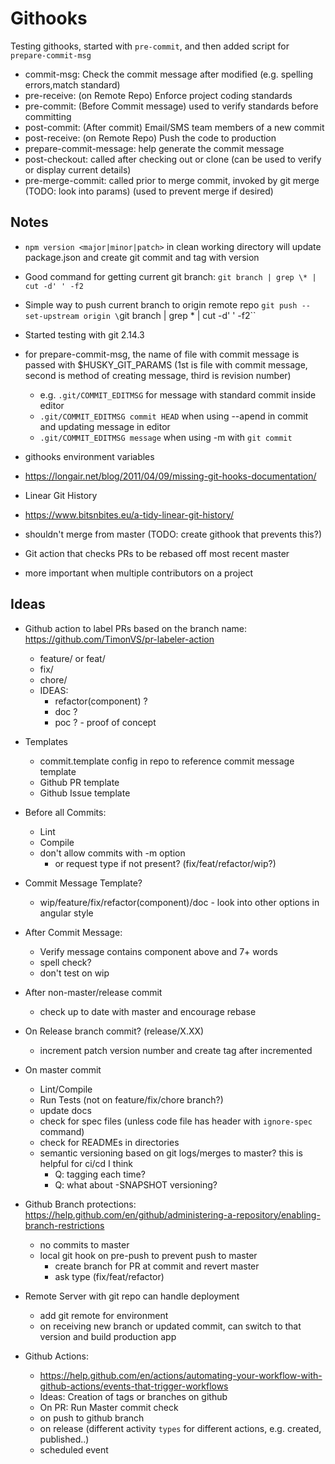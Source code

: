 # Githooks

Testing githooks, started with `pre-commit`, and then added script for `prepare-commit-msg`

- commit-msg: Check the commit message after modified (e.g. spelling errors,match standard)
- pre-receive: (on Remote Repo) Enforce project coding standards
- pre-commit: (Before Commit message) used to verify standards before committing
- post-commit: (After commit) Email/SMS team members of a new commit
- post-receive: (on Remote Repo) Push the code to production
- prepare-commit-message: help generate the commit message
- post-checkout: called after checking out or clone (can be used to verify or display current details)
- pre-merge-commit: called prior to merge commit, invoked by git merge (TODO: look into params) (used to prevent merge if desired)

## Notes

 - `npm version <major|minor|patch>` in clean working directory will update package.json and create git commit and tag with version

 - Good command for getting current git branch: `git branch | grep \* | cut -d' ' -f2`

 - Simple way to push current branch to origin remote repo `git push --set-upstream origin \`git branch | grep \* | cut -d' ' -f2\``

 - Started testing with git 2.14.3

 - for prepare-commit-msg, the name of file with commit message is passed with $HUSKY_GIT_PARAMS (1st is file with commit message, second is method of creating message, third is revision number)
    - e.g. `.git/COMMIT_EDITMSG` for message with standard commit inside editor
    - `.git/COMMIT_EDITMSG commit HEAD` when using --apend in commit and updating message in editor
    - `.git/COMMIT_EDITMSG message` when using -m with `git commit` 

 - githooks environment variables
  - https://longair.net/blog/2011/04/09/missing-git-hooks-documentation/

 - Linear Git History
  - https://www.bitsnbites.eu/a-tidy-linear-git-history/
  - shouldn't merge from master (TODO: create githook that prevents this?)
  - Git action that checks PRs to be rebased off most recent master
  - more important when multiple contributors on a project

## Ideas
 - Github action to label PRs based on the branch name: https://github.com/TimonVS/pr-labeler-action
    - feature/ or feat/
    - fix/
    - chore/
    - IDEAS:
      - refactor(component) ?
      - doc ?
      - poc ? - proof of concept

 - Templates
    - commit.template config in repo to reference commit message template
    - Github PR template
    - Github Issue template

 - Before all Commits:
    - Lint
    - Compile
    - don't allow commits with -m option
      - or request type if not present? (fix/feat/refactor/wip?)

 - Commit Message Template?
    - wip/feature/fix/refactor(component)/doc - look into other options in angular style

 - After Commit Message:
    - Verify message contains component above and 7+ words
    - spell check?
    - don't test on wip

 - After non-master/release commit
    - check up to date with master and encourage rebase

 - On Release branch commit? (release/X.XX)
    - increment patch version number and create tag after incremented 

 - On master commit 
    - Lint/Compile
    - Run Tests (not on feature/fix/chore branch?)
    - update docs
    - check for spec files (unless code file has header with `ignore-spec` command)
    - check for READMEs in directories
    - semantic versioning based on git logs/merges to master? this is helpful for ci/cd I think
      - Q: tagging each time?
      - Q: what about -SNAPSHOT versioning?

 - Github Branch protections: https://help.github.com/en/github/administering-a-repository/enabling-branch-restrictions
    - no commits to master
    - local git hook on pre-push to prevent push to master
      - create branch for PR at commit and revert master 
      - ask type (fix/feat/refactor)

 - Remote Server with git repo can handle deployment
    - add git remote for environment
    - on receiving new branch or updated commit, can switch to that version and build production app

 - Github Actions:
    - https://help.github.com/en/actions/automating-your-workflow-with-github-actions/events-that-trigger-workflows
    - Ideas: Creation of tags or branches on github
    - On PR: Run Master commit check 
    - on push to github branch
    - on release (different activity `types` for different actions, e.g. created, published..)
    - scheduled event
